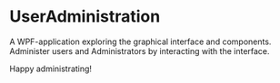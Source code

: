 # UserAdministration

A WPF-application exploring the graphical interface and components. Administer users and Administrators by interacting with the interface. 

Happy administrating!
